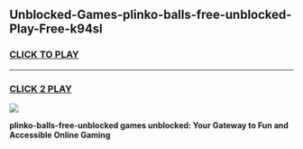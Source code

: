 
## Unblocked-Games-plinko-balls-free-unblocked-Play-Free-k94sl
<h3>
<a href="https://premium76.site?title=plinko-balls-free-unblocked&ref=10A">CLICK TO PLAY</a></h3>
<hr>

<h3>
<a href="https://premium76.site?title=plinko-balls-free-unblocked&ref=10A">CLICK 2 PLAY</a>
  
</h3>

<a href="https://premium76.site?title=plinko-balls-free-unblocked&ref=10A"><img src="https://clearcache.store/games.png"></a>


**plinko-balls-free-unblocked games unblocked: Your Gateway to Fun and Accessible Online Gaming**
